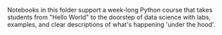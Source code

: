 
Notebooks in this folder support a week-long Python course that takes
students from "Hello World" to the doorstep of data science with labs, 
examples, and clear descriptions of what's happening 'under the hood'.
